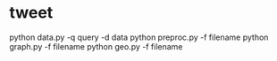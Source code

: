 # tweet
python data.py -q query -d data
python preproc.py -f filename
python graph.py -f filename
python geo.py -f filename

